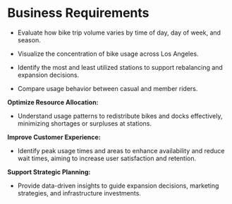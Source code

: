 # Business Requirements

- Evaluate how bike trip volume varies by time of day, day of week, and season.

- Visualize the concentration of bike usage across Los Angeles.

- Identify the most and least utilized stations to support rebalancing and expansion decisions.

- Compare usage behavior between casual and member riders.


**Optimize Resource Allocation:**
- Understand usage patterns to redistribute bikes and docks effectively, minimizing shortages or surpluses at stations.

**Improve Customer Experience:**
- Identify peak usage times and areas to enhance availability and reduce wait times, aiming to increase user satisfaction and retention.

**Support Strategic Planning:**
- Provide data-driven insights to guide expansion decisions, marketing strategies, and infrastructure investments.

